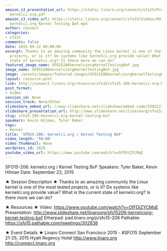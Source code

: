 ```yaml
---
amazon_s3_presentation_url: https://static.linaro.org/connect/sfo15/Presentations/09-22-Tuesday/SFO15-206-
  kernelci.org.pdf
amazon_s3_video_url: https://static.linaro.org/connect/sfo15/Videos/09-22-Tuesday/SFO15-206
  kernelci.org Kernel Testing BoF.mp4
author: connect
categories:
- sfo15
comments: false
date: 2015-09-22 00:00:00
excerpt: Thanks to an amazing community the Linux kernel is one of the most tested
  projects, or is it? Do systems like kernelci.org provide value? What is the current
  state of kernelci.org? Is there more we can do?
featured_image_name: SFO15206kernelciorgKernelTestingBoF.jpg
image_name: SFO15206kernelciorgKernelTestingBoF.jpg
image: /assets/images/featured-images/SFO15206kernelciorgKernelTestingBoF.jpg
layout: resource-post
link: http://connect.linaro.org/resource/sfo15/sfo15-206-kernelci-org-kernel-testing-bof/
post_format:
- Video
session_id: None
session_track: None/Other
slideshare_embed_url: //www.slideshare.net/slideshow/embed_code/53031213
slideshare_presentation_url: http://www.slideshare.net/linaroorg/sfo15206-kernelciorg-kernel-testing-bof
slug: sfo15-206-kernelci-org-kernel-testing-bof
speakers: Kevin Hilman, Tyler Baker
tags:
- Kernel
title: 'SFO15-206: kernelci.org / Kernel Testing BoF'
video_length: '50:08'
video_thumbnail: None
wordpress_id: 2820
youtube_video_url: https://www.youtube.com/watch?v=OfFDiZYCMqE
---
```


SFO15-206: kernelci.org / Kernel Testing BoF
Speakers:  Tyler Baker, Kevin Hilman
Date: September 22, 2015

★ Session Description ★
Thanks to an amazing community the Linux kernel is one of the most tested projects, or is it? Do systems like kernelci.org provide value? What is the current state of kernelci.org? Is there more we can do?

★ Resources ★
Video: https://www.youtube.com/watch?v=OfFDiZYCMqE
Presentation:  http://www.slideshare.net/linaroorg/sfo15206-kernelciorg-kernel-testing-bof
Etherpad: pad.linaro.org/p/sfo15-206
Pathable: https://sfo15.pathable.com/meetings/302838

★ Event Details ★
Linaro Connect San Francisco 2015 - #SFO15
September 21-25, 2015
Hyatt Regency Hotel
http://www.linaro.org
http://connect.linaro.org